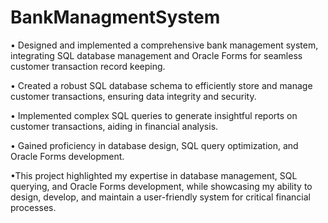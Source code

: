# BankManagmentSystem
• Designed and implemented a comprehensive bank management system, integrating SQL database management and Oracle Forms for seamless customer transaction record keeping.

• Created a robust SQL database schema to efficiently store and manage customer transactions, ensuring data integrity and security.

• Implemented complex SQL queries to generate insightful reports on customer transactions, aiding in financial analysis.

• Gained proficiency in database design, SQL query optimization, and Oracle Forms development.

•This project highlighted my expertise in database management, SQL querying, and Oracle Forms development, while showcasing my ability to design, develop, and maintain a user-friendly system for critical financial processes.
